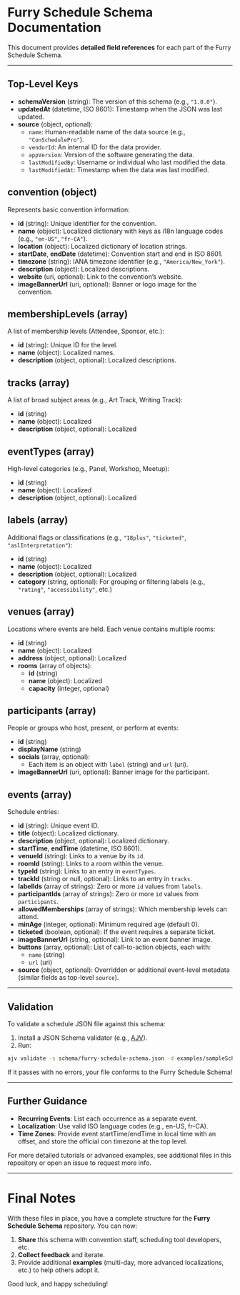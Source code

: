 # Furry Schedule Schema Documentation

This document provides **detailed field references** for each part of the Furry Schedule Schema.

---

## Top-Level Keys

- **schemaVersion** (string): The version of this schema (e.g., `"1.0.0"`).
- **updatedAt** (datetime, ISO 8601): Timestamp when the JSON was last updated.
- **source** (object, optional):
    - `name`: Human-readable name of the data source (e.g., `"ConSchedulePro"`).
    - `vendorId`: An internal ID for the data provider.
    - `appVersion`: Version of the software generating the data.
    - `lastModifiedBy`: Username or individual who last modified the data.
    - `lastModifiedAt`: Timestamp when the data was last modified.

## convention (object)

Represents basic convention information:

- **id** (string): Unique identifier for the convention.
- **name** (object): Localized dictionary with keys as i18n language codes (e.g., `"en-US"`, `"fr-CA"`).
- **location** (object): Localized dictionary of location strings.
- **startDate**, **endDate** (datetime): Convention start and end in ISO 8601.
- **timezone** (string): IANA timezone identifier (e.g., `"America/New_York"`).
- **description** (object): Localized descriptions.
- **website** (uri, optional): Link to the convention’s website.
- **imageBannerUrl** (uri, optional): Banner or logo image for the convention.

## membershipLevels (array)

A list of membership levels (Attendee, Sponsor, etc.):

- **id** (string): Unique ID for the level.
- **name** (object): Localized names.
- **description** (object, optional): Localized descriptions.

## tracks (array)

A list of broad subject areas (e.g., Art Track, Writing Track):

- **id** (string)
- **name** (object): Localized
- **description** (object, optional): Localized

## eventTypes (array)

High-level categories (e.g., Panel, Workshop, Meetup):

- **id** (string)
- **name** (object): Localized
- **description** (object, optional): Localized

## labels (array)

Additional flags or classifications (e.g., `"18plus"`, `"ticketed"`, `"aslInterpretation"`):

- **id** (string)
- **name** (object): Localized
- **description** (object, optional): Localized
- **category** (string, optional): For grouping or filtering labels (e.g., `"rating"`, `"accessibility"`, etc.)

## venues (array)

Locations where events are held. Each venue contains multiple rooms:

- **id** (string)
- **name** (object): Localized
- **address** (object, optional): Localized
- **rooms** (array of objects):
    - **id** (string)
    - **name** (object): Localized
    - **capacity** (integer, optional)

## participants (array)

People or groups who host, present, or perform at events:

- **id** (string)
- **displayName** (string)
- **socials** (array, optional):
    - Each item is an object with `label` (string) and `url` (uri).
- **imageBannerUrl** (uri, optional): Banner image for the participant.

## events (array)

Schedule entries:

- **id** (string): Unique event ID.
- **title** (object): Localized dictionary.
- **description** (object, optional): Localized dictionary.
- **startTime**, **endTime** (datetime, ISO 8601).
- **venueId** (string): Links to a venue by its `id`.
- **roomId** (string): Links to a room within the venue.
- **typeId** (string): Links to an entry in `eventTypes`.
- **trackId** (string or null, optional): Links to an entry in `tracks`.
- **labelIds** (array of strings): Zero or more `id` values from `labels`.
- **participantIds** (array of strings): Zero or more `id` values from `participants`.
- **allowedMemberships** (array of strings): Which membership levels can attend.
- **minAge** (integer, optional): Minimum required age (default 0).
- **ticketed** (boolean, optional): If the event requires a separate ticket.
- **imageBannerUrl** (string, optional): Link to an event banner image.
- **buttons** (array, optional): List of call-to-action objects, each with:
    - `name` (string)
    - `url` (uri)
- **source** (object, optional): Overridden or additional event-level metadata (similar fields as top-level `source`).

---

## Validation

To validate a schedule JSON file against this schema:

1. Install a JSON Schema validator (e.g., [AJV](https://ajv.js.org/)).
2. Run:

```bash
ajv validate -s schema/furry-schedule-schema.json -d examples/sampleSchedule.json
```

If it passes with no errors, your file conforms to the Furry Schedule Schema!

---

## Further Guidance
- **Recurring Events**: List each occurrence as a separate event.
- **Localization**: Use valid ISO language codes (e.g., en-US, fr-CA).
- **Time Zones**: Provide event startTime/endTime in local time with an offset, and store the official con timezone at the top level.

For more detailed tutorials or advanced examples, see additional files in this repository or open an issue to request more info.

---

# Final Notes

With these files in place, you have a complete structure for the **Furry Schedule Schema** repository. You can now:

1. **Share** this schema with convention staff, scheduling tool developers, etc.
2. **Collect feedback** and iterate.
3. Provide additional **examples** (multi-day, more advanced localizations, etc.) to help others adopt it.

Good luck, and happy scheduling!
